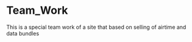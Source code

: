 # Team_Work
This is a special team work of a site that based on selling of airtime and data bundles
